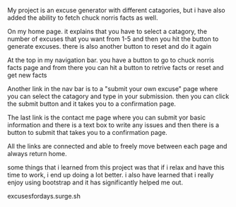 

My project is an excuse generator with different catagories, but i have also added the ability to fetch chuck norris facts as well.

On my home page. it explains that you have to select a catagory, the number of excuses that you want from 1-5
and then you hit the button to generate excuses. there is also another button to reset and do it again

At the top in my navigation bar. you have a button to go to chuck norris facts page and from there you can hit a button to retrive facts or reset and get new facts

Another link in the nav bar is to a "submit your own excuse" page where you can select the catagory and type in your submission. then you can click the submit button and it takes you to a confirmation page. 

The last link is the contact me page where you can submit yor basic information and there is a text box to write any issues and then there is a button to submit that takes you to a confirmation page. 

All the links are connected and able to freely move between each page and always return home.

some things that i learned from this project was that if i relax and have this time to work, i end up doing a lot better. i also have learned that i really enjoy using bootstrap and it has significantly helped me out. 

excusesfordays.surge.sh